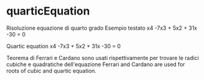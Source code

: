 # quarticEquation

Risoluzione equazione di quarto grado 
Esempio testato  x4 -7x3 + 5x2 + 31x -30 = 0

Quartic equation x4 -7x3 + 5x2 + 31x -30 = 0

Teorema di Ferrari e Cardano sono usati rispettivamente per trovare le radici cubiche e quadratiche dell'equazione
Ferrari and Cardano are used for roots of cubic and quartic equation.

